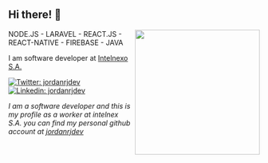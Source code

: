 <h2 style="margin-right:10px;">Hi there! 🤞 </h2>
<img align="right" width="250" src="https://media.giphy.com/media/iIqmM5tTjmpOB9mpbn/source.gif">
<p>NODE.JS - LARAVEL - REACT.JS - REACT-NATIVE - FIREBASE - JAVA</p>
<p>I am software developer at <a href="https://intelnexo.com">Intelnexo S.A.</a></p>

[![Twitter: jordanrjdev](https://img.shields.io/twitter/follow/jordanrjdev?style=social)](https://twitter.com/jordanrjdev)
[![Linkedin: jordanrjdev](https://img.shields.io/badge/-jordanrjdev-blue?style=flat-square&logo=Linkedin&logoColor=white&link=https://www.linkedin.com/in/jordanrjdev/)](https://www.linkedin.com/in/thaianebraga/)

<p><em>I am a software developer and this is my profile as a worker at intelnex S.A. you can find my personal github account at <a href="https://github.com/jordanrjdev" target="_blank">jordanrjdev</a></em></p>
